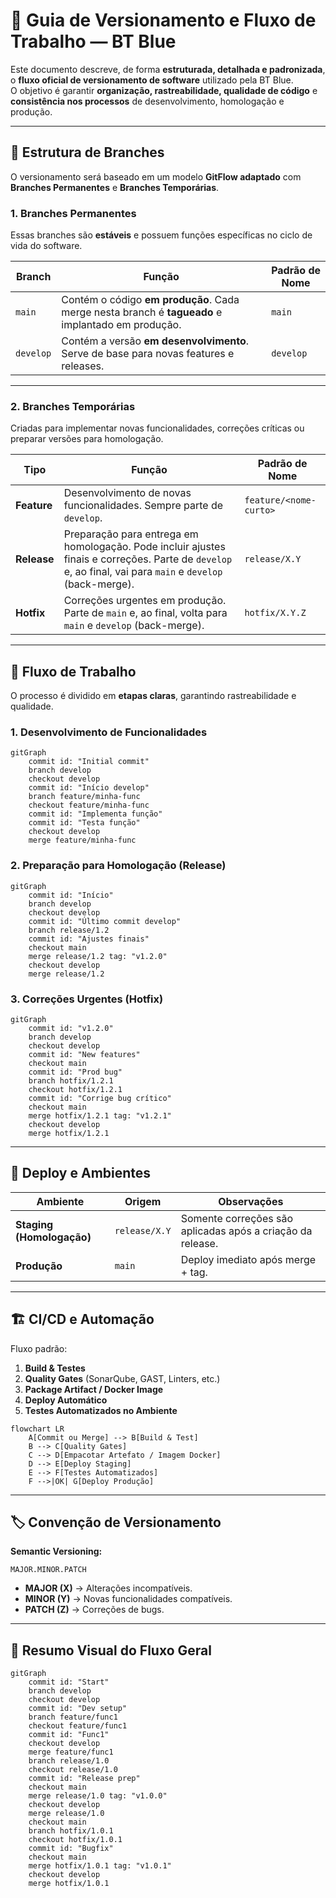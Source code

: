 
# 📌 Guia de Versionamento e Fluxo de Trabalho — BT Blue

Este documento descreve, de forma **estruturada, detalhada e padronizada**, o **fluxo oficial de versionamento de software** utilizado pela BT Blue.  
O objetivo é garantir **organização, rastreabilidade, qualidade de código** e **consistência nos processos** de desenvolvimento, homologação e produção.

---

## 📂 Estrutura de Branches

O versionamento será baseado em um modelo **GitFlow adaptado** com **Branches Permanentes** e **Branches Temporárias**.

### 1. **Branches Permanentes**
Essas branches são **estáveis** e possuem funções específicas no ciclo de vida do software.

| Branch | Função | Padrão de Nome |
|--------|--------|----------------|
| `main` | Contém o código **em produção**. Cada merge nesta branch é **tagueado** e implantado em produção. | `main` |
| `develop` | Contém a versão **em desenvolvimento**. Serve de base para novas features e releases. | `develop` |

---

### 2. **Branches Temporárias**
Criadas para implementar novas funcionalidades, correções críticas ou preparar versões para homologação.

| Tipo | Função | Padrão de Nome |
|------|--------|----------------|
| **Feature** | Desenvolvimento de novas funcionalidades. Sempre parte de `develop`. | `feature/<nome-curto>` |
| **Release** | Preparação para entrega em homologação. Pode incluir ajustes finais e correções. Parte de `develop` e, ao final, vai para `main` e `develop` (back-merge). | `release/X.Y` |
| **Hotfix** | Correções urgentes em produção. Parte de `main` e, ao final, volta para `main` e `develop` (back-merge). | `hotfix/X.Y.Z` |

---

## 🔄 Fluxo de Trabalho

O processo é dividido em **etapas claras**, garantindo rastreabilidade e qualidade.

### **1. Desenvolvimento de Funcionalidades**
```mermaid
gitGraph
    commit id: "Initial commit"
    branch develop
    checkout develop
    commit id: "Início develop"
    branch feature/minha-func
    checkout feature/minha-func
    commit id: "Implementa função"
    commit id: "Testa função"
    checkout develop
    merge feature/minha-func
```

### **2. Preparação para Homologação (Release)**
```mermaid
gitGraph
    commit id: "Início"
    branch develop
    checkout develop
    commit id: "Último commit develop"
    branch release/1.2
    commit id: "Ajustes finais"
    checkout main
    merge release/1.2 tag: "v1.2.0"
    checkout develop
    merge release/1.2
```

### **3. Correções Urgentes (Hotfix)**
```mermaid
gitGraph
    commit id: "v1.2.0"
    branch develop
    checkout develop
    commit id: "New features"
    checkout main
    commit id: "Prod bug"
    branch hotfix/1.2.1
    checkout hotfix/1.2.1
    commit id: "Corrige bug crítico"
    checkout main
    merge hotfix/1.2.1 tag: "v1.2.1"
    checkout develop
    merge hotfix/1.2.1
```

---

## 🚀 Deploy e Ambientes

| Ambiente | Origem | Observações |
|----------|--------|-------------|
| **Staging (Homologação)** | `release/X.Y` | Somente correções são aplicadas após a criação da release. |
| **Produção** | `main` | Deploy imediato após merge + tag. |

---

## 🏗 CI/CD e Automação

Fluxo padrão:
1. **Build & Testes**
2. **Quality Gates** (SonarQube, GAST, Linters, etc.)
3. **Package Artifact / Docker Image**
4. **Deploy Automático**
5. **Testes Automatizados no Ambiente**

```mermaid
flowchart LR
    A[Commit ou Merge] --> B[Build & Test]
    B --> C[Quality Gates]
    C --> D[Empacotar Artefato / Imagem Docker]
    D --> E[Deploy Staging]
    E --> F[Testes Automatizados]
    F -->|OK| G[Deploy Produção]
```

---

## 🏷 Convenção de Versionamento
**Semantic Versioning:**
```
MAJOR.MINOR.PATCH
```
- **MAJOR (X)** → Alterações incompatíveis.
- **MINOR (Y)** → Novas funcionalidades compatíveis.
- **PATCH (Z)** → Correções de bugs.

---

## 📌 Resumo Visual do Fluxo Geral

```mermaid
gitGraph
    commit id: "Start"
    branch develop
    checkout develop
    commit id: "Dev setup"
    branch feature/func1
    checkout feature/func1
    commit id: "Func1"
    checkout develop
    merge feature/func1
    branch release/1.0
    checkout release/1.0
    commit id: "Release prep"
    checkout main
    merge release/1.0 tag: "v1.0.0"
    checkout develop
    merge release/1.0
    checkout main
    branch hotfix/1.0.1
    checkout hotfix/1.0.1
    commit id: "Bugfix"
    checkout main
    merge hotfix/1.0.1 tag: "v1.0.1"
    checkout develop
    merge hotfix/1.0.1
```
